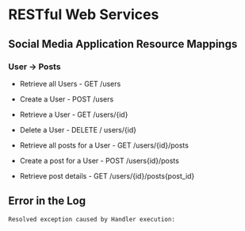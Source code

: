 # RESTful Web Services

## Social Media Application Resource Mappings

### User -> Posts

- Retrieve all Users        - GET    /users
- Create a User             - POST   /users
- Retrieve a User           - GET    /users/{id}
- Delete a User             - DELETE / users/{id}

- Retrieve all posts for a User - GET /users/{id}/posts
- Create a post for a User      - POST /users{id}/posts
- Retrieve post details - GET /users/{id}/posts{post_id}

## Error in the Log

```
Resolved exception caused by Handler execution:

```